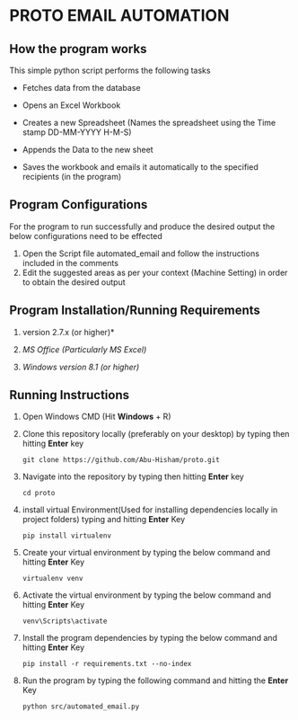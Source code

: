 # **PROTO EMAIL AUTOMATION** 

## How the program works 

This simple python script performs the following tasks

-  Fetches data from the database

- Opens an Excel Workbook

- Creates a new Spreadsheet (Names the spreadsheet using the Time stamp DD-MM-YYYY H-M-S)

- Appends the Data to the new sheet 

- Saves the workbook and emails it automatically to the specified recipients (in the program)

  

## Program Configurations 

For the program to run successfully and produce the desired output the below configurations need to be effected

1. Open the Script file automated_email and follow the instructions included in the comments
2. Edit the suggested areas as per your context (Machine Setting) in order to obtain the desired output

## Program Installation/Running Requirements

1. [Python]: https://www.python.org/downloads/

   version 2.7.x (or higher)* 

2. *MS Office (Particularly MS Excel)*

3. *Windows version 8.1 (or higher)*

## Running Instructions

1. Open Windows CMD (Hit **Windows** + R)

2. Clone this repository locally (preferably on your desktop) by typing then hitting **Enter** key

   ```
   git clone https://github.com/Abu-Hisham/proto.git 
   ```

3. Navigate into the repository by typing then hitting **Enter** key

   ```
   cd proto
   ```

4. install  virtual Environment(Used for installing dependencies locally in project folders) typing and hitting **Enter** Key

   ```
   pip install virtualenv 
   ```

5. Create your virtual environment by typing the below command and hitting **Enter** Key

   ```
   virtualenv venv
   ```

6. Activate the virtual environment by typing the below command and hitting **Enter**  Key

   ```
   venv\Scripts\activate
   ```

7. Install the program dependencies by typing the below command and hitting **Enter** Key

   ```
   pip install -r requirements.txt --no-index
   ```

8. Run the program by typing the following command and hitting the **Enter** Key

   ```
   python src/automated_email.py
   
   ```



 